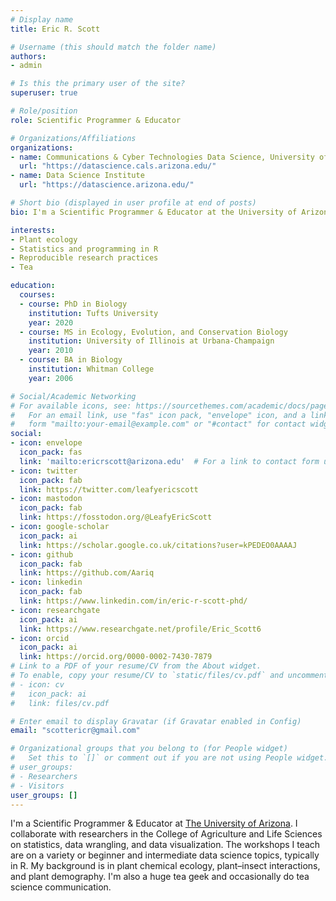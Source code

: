 ```yaml
---
# Display name
title: Eric R. Scott

# Username (this should match the folder name)
authors:
- admin

# Is this the primary user of the site?
superuser: true

# Role/position
role: Scientific Programmer & Educator

# Organizations/Affiliations
organizations:
- name: Communications & Cyber Technologies Data Science, University of Arizona
  url: "https://datascience.cals.arizona.edu/"
- name: Data Science Institute
  url: "https://datascience.arizona.edu/"

# Short bio (displayed in user profile at end of posts)
bio: I'm a Scientific Programmer & Educator at the University of Arizona in the [CCT Data Science group](https://datascience.cals.arizona.edu/). 

interests:
- Plant ecology
- Statistics and programming in R
- Reproducible research practices
- Tea

education:
  courses:
  - course: PhD in Biology
    institution: Tufts University
    year: 2020
  - course: MS in Ecology, Evolution, and Conservation Biology
    institution: University of Illinois at Urbana-Champaign
    year: 2010
  - course: BA in Biology
    institution: Whitman College
    year: 2006

# Social/Academic Networking
# For available icons, see: https://sourcethemes.com/academic/docs/page-builder/#icons
#   For an email link, use "fas" icon pack, "envelope" icon, and a link in the
#   form "mailto:your-email@example.com" or "#contact" for contact widget.
social:
- icon: envelope
  icon_pack: fas
  link: 'mailto:ericrscott@arizona.edu'  # For a link to contact form use '#contact'.
- icon: twitter
  icon_pack: fab
  link: https://twitter.com/leafyericscott
- icon: mastodon
  icon_pack: fab
  link: https://fosstodon.org/@LeafyEricScott
- icon: google-scholar
  icon_pack: ai
  link: https://scholar.google.co.uk/citations?user=kPEDEO0AAAAJ
- icon: github
  icon_pack: fab
  link: https://github.com/Aariq
- icon: linkedin
  icon_pack: fab
  link: https://www.linkedin.com/in/eric-r-scott-phd/
- icon: researchgate
  icon_pack: ai
  link: https://www.researchgate.net/profile/Eric_Scott6
- icon: orcid
  icon_pack: ai
  link: https://orcid.org/0000-0002-7430-7879
# Link to a PDF of your resume/CV from the About widget.
# To enable, copy your resume/CV to `static/files/cv.pdf` and uncomment the lines below.
# - icon: cv
#   icon_pack: ai
#   link: files/cv.pdf

# Enter email to display Gravatar (if Gravatar enabled in Config)
email: "scottericr@gmail.com"

# Organizational groups that you belong to (for People widget)
#   Set this to `[]` or comment out if you are not using People widget.
# user_groups:
# - Researchers
# - Visitors
user_groups: []
---
```


I'm a Scientific Programmer & Educator at [The University of Arizona](https://datascience.cals.arizona.edu/).  I collaborate with researchers in the College of Agriculture and Life Sciences on statistics, data wrangling, and data visualization. The workshops I teach are on a variety or beginner and intermediate data science topics, typically in R. My background is in plant chemical ecology, plant–insect interactions, and plant demography. I'm also a huge tea geek and occasionally do tea science communication.

<!-- for link verification -->
<a rel="me" href="https://fosstodon.org/@LeafyEricScott" style="display: none;">Mastodon</a>

